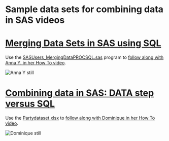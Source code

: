 # Sample data sets for combining data in SAS videos

# [Merging Data Sets in SAS using SQL](https://www.youtube.com/watch?v=dhf747bz_nE)

Use the [SASUsers_MergingDataPROCSQL.sas](SASUsers_MergingDataPROCSQL.sas) program to [follow along with Anna Y. in her How To video](https://www.youtube.com/watch?v=dhf747bz_nE).

![Anna Y still](https://img.youtube.com/vi/dhf747bz_nE/0.jpg)

# [Combining data in SAS: DATA step versus SQL](https://www.youtube.com/watch?v=ksZH_LoXnKk&list=PLVV6eZFA22QwrXd6nSDU18E6XgXSMOs87)

Use the [Partydataset.xlsx](./Partydataset.xlsx) to [follow along with Dominique in her How To video](https://www.youtube.com/watch?v=ksZH_LoXnKk&list=PLVV6eZFA22QwrXd6nSDU18E6XgXSMOs87).

![Dominique still](https://img.youtube.com/vi/ksZH_LoXnKk/0.jpg)

